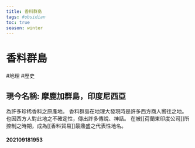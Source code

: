 ```yaml
---
title: 香料群島
tags: #obsidian 
toc: true
season: winter
---
```

# 香料群島
#地理 #歷史
## 現今名稱: 摩鹿加群島，印度尼西亞

為許多珍稀香料之原產地。
香料群島在地理大發現時是許多西方商人嚮往之地。
也因西方人對此地之不確定性，傳出許多傳說、神話。
在被[[荷蘭東印度公司]]所控制之時期，成為[[香料貿易]]最鼎盛之代表性地名。

#### 202109181953